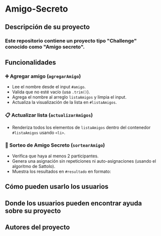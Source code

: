 # Amigo-Secreto

## Descripción de su proyecto
### Este repositorio contiene un proyecto tipo "Challenge" conocido como "Amigo secreto". 
## Funcionalidades
### ➕ Agregar amigo (`agregarAmigo`)
- Lee el nombre desde el input `#amigo`.
- Valida que no esté vacío (usa `.trim()`).
- Agrega el nombre al arreglo `listaAmigos` y limpia el input.
- Actualiza la visualización de la lista en `#listaAmigos`.

### 📋 Actualizar lista (`actualizarAmigos`)
- Renderiza todos los elementos de `listaAmigos` dentro del contenedor `#listaAmigos` usando `<li>`.

### 🎲 Sorteo de Amigo Secreto (`sortearAmigo`)
- Verifica que haya al menos 2 participantes.
- Genera una asignación sin repeticiones ni auto-asignaciones (usando el algoritmo de Sattolo).
- Muestra los resultados en `#resultado` en formato: 


## Cómo pueden usarlo los usuarios
>
## Donde los usuarios pueden encontrar ayuda sobre su proyecto
>
## Autores del proyecto
>
